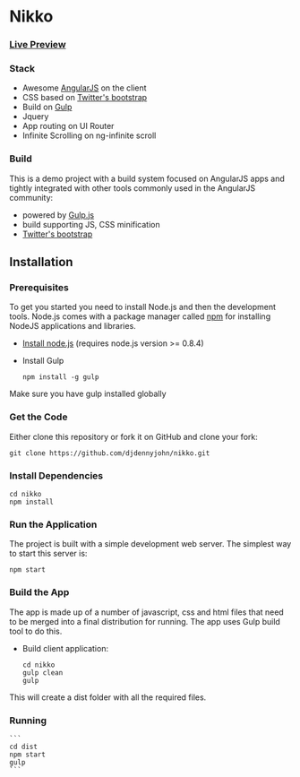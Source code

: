 # Nikko 
### [Live Preview](https://dist-xonxlvysag.now.sh/#/home)


### Stack

* Awesome [AngularJS](http://www.angularjs.org/) on the client
* CSS based on [Twitter's bootstrap](http://getbootstrap.com/)
* Build on [Gulp](https://gulpjs.com/)
* Jquery
* App routing on UI Router
* Infinite Scrolling on ng-infinite scroll


### Build


This is a demo project with a build system focused on AngularJS apps and tightly integrated with other tools commonly used in the AngularJS community:
* powered by [Gulp.js](https://gulpjs.com/)
* build supporting JS, CSS minification
* [Twitter's bootstrap](http://getbootstrap.com/) 

## Installation

### Prerequisites

To get you started you need to install Node.js and then the development tools. Node.js comes with a package manager called [npm](http://npmjs.org) for installing NodeJS applications and libraries.
* [Install node.js](http://nodejs.org/download/) (requires node.js version >= 0.8.4)
* Install Gulp

    ```
    npm install -g gulp
    ```
Make sure you have gulp installed globally

### Get the Code

Either clone this repository or fork it on GitHub and clone your fork:

```
git clone https://github.com/djdennyjohn/nikko.git
```

### Install Dependencies

```
cd nikko
npm install
```

### Run the Application

The project is built with a simple development web server. The simplest way to start this server is:

```
npm start
```

### Build the App
The app is made up of a number of javascript, css and html files that need to be merged into a final distribution for running.  The app uses Gulp build tool to do this.
* Build client application:

    ```
    cd nikko
    gulp clean
    gulp
    ```
This will create a dist folder with all the required files.
    
### Running

    ```
    cd dist
    npm start
    gulp
    ```

